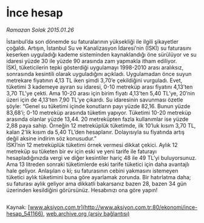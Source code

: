 # İnce hesap

*Ramazan Solak 2015.01.26*

<div class="pNewsDetailMainContent" itemprop="articleBody">
 <p>
  İstanbul’da son dönemde su faturalarının yüksekliği ile ilgili şikayetler çoğaldı. Artışın, İstanbul Su ve Kanalizasyon İdaresi’nin (İSKİ) su faturasını keserken uyguladığı kademe sisteminden kaynaklandığı öne sürülüyor ve su idaresi yüzde 30 ile yüzde 90 arasında zam yapmakla itham ediliyor.
  <br/>
  İSKİ, tüketicilerin tepki gösterdiği uygulamayı 1998-2010 arası aralıksız, sonrasında kesintili olarak uyguladığını açıkladı. Uygulamadan önce suyun metrekare fiyatının 4,13 TL iken şimdi 3,70’e çekildiğini vurguladı. Evet, tüketimi 3 kademeye ayıran su idaresi, 0-10 metreküp arası fiyatını 4,13’ten 3,70 TL’ye çekti. Ama 10-20 arası için birim fiyatı 4,13’ten 5,40 TL’ye, 20’nin üzeri için de 4,13’ten 7,90 TL’ye çıkardı. Su idaresinin savunması özetle şöyle: “Genel su tüketimi içinde konutların payı yüzde 82,16. Bunun yüzde 83,68’i; 0-10 metreküp arasında tüketim yapıyor. Tüketimi 10-20 metreküp arasında olanlar yüzde 13,44. 20 metreküpten fazla kullanımlar ise yüzde 2,88 paya sahip. Örneğin 12 metreküplük tüketimde, ilk 10’luk kısım 3,70 TL, kalan 2’lik kısım da 5,40 TL’den hesaplanır. Dolayısıyla su fiyatında artış değil aksine indirim söz konusudur.”
  <br/>
  İSKİ’nin 12 metreküplük tüketimi örnek vermesi dikkat çekici. Aylık 12 metreküp su tüketen bir ev için eski ve yeni tarife ile faturayı hesapladığınızda vergi ve diğer kesintiler hariç 48 ile 49 TL’yi buluyorsunuz. Ama 13 litreden sonraki tüketimlerde eski tarife tüketici için daha avantajlı hale geliyor. Anlaşılan o ki; su faturasının cebini yakmasını istemeyen tüketici aylık tüketimini buna göre ayarlamak zorunda. Bir hatırlatma daha; su faturası aylık geliyor ama dikkatli bakarsanız bazen 28, bazen 34 gün üzerinden kesildiğini görürsünüz. Hesabınızı ona göre yapın!
 </p>
 <p>
  <img alt="" src="http://web.archive.org/web/20150216131142im_/http://medya.aksiyon.com.tr//aksiyon/2015/01/27/552581.jpg "/>
 </p>
</div>


Kaynak: [www.aksiyon.com.tr](http://www.aksiyon.com.tr:80/ekonomi/ince-hesap_541166), [web.archive.org (arşiv bağlantısı)](http://web.archive.org/web/20150216131142/http://www.aksiyon.com.tr:80/ekonomi/ince-hesap_541166)
